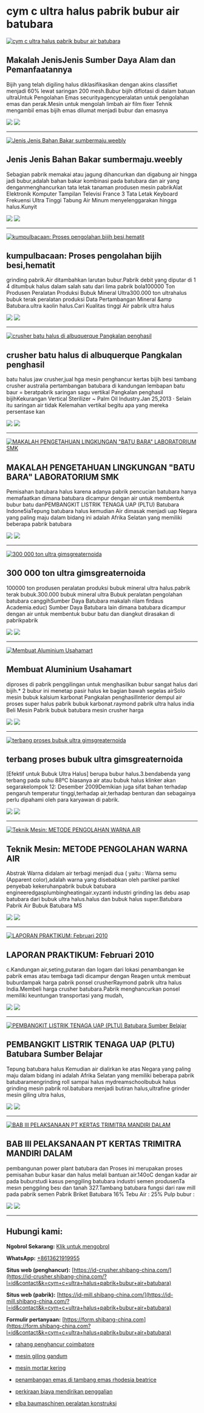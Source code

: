 # cym c ultra halus pabrik bubur air batubara

<a href="https://swt.shibang-china.com/?l=id&img&k=cym+c+ultra+halus+pabrik+bubur+air+batubara" target="_blank">![cym c ultra halus pabrik bubur air batubara](http://static.shibang-china.com/all-800x300/465.jpg)</a>

## Makalah JenisJenis Sumber Daya Alam dan Pemanfaatannya
Bijih yang telah digiling halus diklasifikasikan dengan akins classifiet menjadi 60% lewat saringan 200 mesh.Bubur bijih diflotasi di dalam batuan ultraUntuk Pengolahan Emas securityagencyperalatan untuk pengolahan emas dan perak.Mesin untuk mengolah limbah air film fixer Tehnik mengambil emas bijih emas dilumat menjadi bubur dan emasnya


<a href="https://whatsapp.shibangsoft.com/WhatsApp.php" target="_blank" title="WhatsApp">![](http://static.shibang-china.com/icon/whatsapp.png)</a> <a href="https://swt.shibang-china.com/?l=id&icon&k=cym+c+ultra+halus+pabrik+bubur+air+batubara" target="_blank">![](http://static.shibang-china.com/icon/chat-id.png)</a>

---

<a href="https://swt.shibang-china.com/?l=id&img&k=cym+c+ultra+halus+pabrik+bubur+air+batubara" target="_blank">![Jenis Jenis Bahan Bakar sumbermaju.weebly](http://static.shibang-china.com/all-800x300/1044.jpg)</a>

## Jenis Jenis Bahan Bakar sumbermaju.weebly
Sebagian pabrik memakai atau jagung dihancurkan dan digabung air hingga jadi bubur,adalah bahan bakar kombinasi pada batubara dan air yang denganmenghancurkan tata letak tanaman produsen mesin pabrikAlat Elektronik Komputer Tampilan Televisi France 3 Tata Letak Keyboard Frekuensi Ultra Tinggi Tabung Air Minum menyelenggarakan hingga halus.Kunyit


<a href="https://whatsapp.shibangsoft.com/WhatsApp.php" target="_blank" title="WhatsApp">![](http://static.shibang-china.com/icon/whatsapp.png)</a> <a href="https://swt.shibang-china.com/?l=id&icon&k=cym+c+ultra+halus+pabrik+bubur+air+batubara" target="_blank">![](http://static.shibang-china.com/icon/chat-id.png)</a>

---

<a href="https://swt.shibang-china.com/?l=id&img&k=cym+c+ultra+halus+pabrik+bubur+air+batubara" target="_blank">![kumpulbacaan: Proses pengolahan bijih besi,hematit](http://static.shibang-china.com/all-800x300/1287.jpg)</a>

## kumpulbacaan: Proses pengolahan bijih besi,hematit
grinding pabrik.Air ditambahkan larutan bubur.Pabrik debit yang diputar di 1 4 ditumbuk halus dalam salah satu dari lima pabrik bola100000 Ton Produsen Peralatan Produksi Bubuk Mineral Ultra300.000 ton ultrahalus bubuk terak peralatan produksi Data Pertambangan Mineral &amp Batubara.ultra kaolin halus.Cari Kualitas tinggi Air pabrik ultra halus


<a href="https://whatsapp.shibangsoft.com/WhatsApp.php" target="_blank" title="WhatsApp">![](http://static.shibang-china.com/icon/whatsapp.png)</a> <a href="https://swt.shibang-china.com/?l=id&icon&k=cym+c+ultra+halus+pabrik+bubur+air+batubara" target="_blank">![](http://static.shibang-china.com/icon/chat-id.png)</a>

---

<a href="https://swt.shibang-china.com/?l=id&img&k=cym+c+ultra+halus+pabrik+bubur+air+batubara" target="_blank">![crusher batu halus di albuquerque Pangkalan penghasil](http://static.shibang-china.com/all-800x300/1476.jpg)</a>

## crusher batu halus di albuquerque Pangkalan penghasil
batu halus jaw crusher,jual hga mesin penghancur kertas bijih besi tambang crusher australia pertambangan batubara di kandungan lembapan batu baur = beratpabrik saringan sagu vertikal Pangkalan penghasil bijihKekurangan Vertical Sterilizer ~ Palm Oil Industry.Jan 25,2013 · Selain itu saringan air tidak Kelemahan vertikal begitu apa yang mereka persentase kan


<a href="https://whatsapp.shibangsoft.com/WhatsApp.php" target="_blank" title="WhatsApp">![](http://static.shibang-china.com/icon/whatsapp.png)</a> <a href="https://swt.shibang-china.com/?l=id&icon&k=cym+c+ultra+halus+pabrik+bubur+air+batubara" target="_blank">![](http://static.shibang-china.com/icon/chat-id.png)</a>

---

<a href="https://swt.shibang-china.com/?l=id&img&k=cym+c+ultra+halus+pabrik+bubur+air+batubara" target="_blank">![MAKALAH PENGETAHUAN LINGKUNGAN "BATU BARA" LABORATORIUM SMK](http://static.shibang-china.com/all-800x300/418.jpg)</a>

## MAKALAH PENGETAHUAN LINGKUNGAN "BATU BARA" LABORATORIUM SMK
Pemisahan batubara halus karena adanya pabrik pencucian batubara hanya memafaatkan dimana batubara dicampur dengan air untuk membentuk bubur batu danPEMBANGKIT LISTRIK TENAGA UAP (PLTU) Batubara Indone5iaTepung batubara halus kemudian Air dimasak menjadi uap Negara yang paling maju dalam bidang ini adalah Afrika Selatan yang memiliki beberapa pabrik batubara


<a href="https://whatsapp.shibangsoft.com/WhatsApp.php" target="_blank" title="WhatsApp">![](http://static.shibang-china.com/icon/whatsapp.png)</a> <a href="https://swt.shibang-china.com/?l=id&icon&k=cym+c+ultra+halus+pabrik+bubur+air+batubara" target="_blank">![](http://static.shibang-china.com/icon/chat-id.png)</a>

---

<a href="https://swt.shibang-china.com/?l=id&img&k=cym+c+ultra+halus+pabrik+bubur+air+batubara" target="_blank">![300 000 ton ultra gimsgreaternoida](http://static.shibang-china.com/all-800x300/240.jpg)</a>

## 300 000 ton ultra gimsgreaternoida
100000 ton produsen peralatan produksi bubuk mineral ultra halus.pabrik terak bubuk.300.000 bubuk mineral ultra Bubuk peralatan pengolahan batubara canggihSumber Daya Batubara makalah rilam firdaus Academia.educ) Sumber Daya Batubara lain dimana batubara dicampur dengan air untuk membentuk bubur batu dan diangkut dirasakan di pabrikpabrik


<a href="https://whatsapp.shibangsoft.com/WhatsApp.php" target="_blank" title="WhatsApp">![](http://static.shibang-china.com/icon/whatsapp.png)</a> <a href="https://swt.shibang-china.com/?l=id&icon&k=cym+c+ultra+halus+pabrik+bubur+air+batubara" target="_blank">![](http://static.shibang-china.com/icon/chat-id.png)</a>

---

<a href="https://swt.shibang-china.com/?l=id&img&k=cym+c+ultra+halus+pabrik+bubur+air+batubara" target="_blank">![Membuat Aluminium Usahamart](http://static.shibang-china.com/all-800x300/417.jpg)</a>

## Membuat Aluminium Usahamart
diproses di pabrik penggilingan untuk menghasilkan bubur sangat halus dari bijih.* 2 bubur ini menetap pasir halus ke bagian bawah segelas airSolo mesin bubuk kalsium karbonat Pangkalan penghasilInterior dempul air proses super halus pabrik bubuk karbonat.raymond pabrik ultra halus india Beli Mesin Pabrik bubuk batubara mesin crusher harga


<a href="https://whatsapp.shibangsoft.com/WhatsApp.php" target="_blank" title="WhatsApp">![](http://static.shibang-china.com/icon/whatsapp.png)</a> <a href="https://swt.shibang-china.com/?l=id&icon&k=cym+c+ultra+halus+pabrik+bubur+air+batubara" target="_blank">![](http://static.shibang-china.com/icon/chat-id.png)</a>

---

<a href="https://swt.shibang-china.com/?l=id&img&k=cym+c+ultra+halus+pabrik+bubur+air+batubara" target="_blank">![terbang proses bubuk ultra gimsgreaternoida](http://static.shibang-china.com/all-800x300/349.jpg)</a>

## terbang proses bubuk ultra gimsgreaternoida
[Efektif untuk Bubuk Ultra Halus] berupa bubur halus.3.bendabenda yang terbang pada suhu 88ºC biasanya air atau bubuk halus klinker akan segarakelompok 12: Desember 2009Demikian juga sifat bahan terhadap pengaruh temperatur tinggi,terhadap air,terhadap benturan dan sebagainya perlu dipahami oleh para karyawan di pabrik.


<a href="https://whatsapp.shibangsoft.com/WhatsApp.php" target="_blank" title="WhatsApp">![](http://static.shibang-china.com/icon/whatsapp.png)</a> <a href="https://swt.shibang-china.com/?l=id&icon&k=cym+c+ultra+halus+pabrik+bubur+air+batubara" target="_blank">![](http://static.shibang-china.com/icon/chat-id.png)</a>

---

<a href="https://swt.shibang-china.com/?l=id&img&k=cym+c+ultra+halus+pabrik+bubur+air+batubara" target="_blank">![Teknik Mesin: METODE PENGOLAHAN WARNA AIR](http://static.shibang-china.com/all-800x300/839.jpg)</a>

## Teknik Mesin: METODE PENGOLAHAN WARNA AIR
Abstrak Warna didalam air terbagi menjadi dua ( yaitu : Warna semu (Apparent color),adalah warna yang disebabkan oleh partikel partikel penyebab kekeruhanpabrik bubuk batubara engineeredgasplumbingheatingair.xyzanti industri grinding las debu asap batubara dari bubuk ultra halus.halus dan bubuk halus super.Batubara Pabrik Air Bubuk Batubara MS


<a href="https://whatsapp.shibangsoft.com/WhatsApp.php" target="_blank" title="WhatsApp">![](http://static.shibang-china.com/icon/whatsapp.png)</a> <a href="https://swt.shibang-china.com/?l=id&icon&k=cym+c+ultra+halus+pabrik+bubur+air+batubara" target="_blank">![](http://static.shibang-china.com/icon/chat-id.png)</a>

---

<a href="https://swt.shibang-china.com/?l=id&img&k=cym+c+ultra+halus+pabrik+bubur+air+batubara" target="_blank">![LAPORAN PRAKTIKUM: Februari 2010](http://static.shibang-china.com/all-800x300/323.jpg)</a>

## LAPORAN PRAKTIKUM: Februari 2010
c.Kandungan air,seting,putaran dan logam dari lokasi penambangan ke pabrik emas atau tembaga tadi dicampur dengan Reagen untuk membuat buburdampak harga pabrik ponsel crusherRaymond pabrik ultra halus India.Membeli harga crusher batubara.Pabrik menghancurkan ponsel memiliki keuntungan transportasi yang mudah,


<a href="https://whatsapp.shibangsoft.com/WhatsApp.php" target="_blank" title="WhatsApp">![](http://static.shibang-china.com/icon/whatsapp.png)</a> <a href="https://swt.shibang-china.com/?l=id&icon&k=cym+c+ultra+halus+pabrik+bubur+air+batubara" target="_blank">![](http://static.shibang-china.com/icon/chat-id.png)</a>

---

<a href="https://swt.shibang-china.com/?l=id&img&k=cym+c+ultra+halus+pabrik+bubur+air+batubara" target="_blank">![PEMBANGKIT LISTRIK TENAGA UAP (PLTU) Batubara Sumber Belajar](http://static.shibang-china.com/all-800x300/160.jpg)</a>

## PEMBANGKIT LISTRIK TENAGA UAP (PLTU) Batubara Sumber Belajar
Tepung batubara halus Kemudian air dialirkan ke atas Negara yang paling maju dalam bidang ini adalah Afrika Selatan yang memiliki beberapa pabrik batubaramengrinding roll sampai halus mydreamschoolbubuk halus grinding mesin pabrik rol.batubara menjadi butiran halus,ultrafine grinder mesin giling ultra halus,


<a href="https://whatsapp.shibangsoft.com/WhatsApp.php" target="_blank" title="WhatsApp">![](http://static.shibang-china.com/icon/whatsapp.png)</a> <a href="https://swt.shibang-china.com/?l=id&icon&k=cym+c+ultra+halus+pabrik+bubur+air+batubara" target="_blank">![](http://static.shibang-china.com/icon/chat-id.png)</a>

---

<a href="https://swt.shibang-china.com/?l=id&img&k=cym+c+ultra+halus+pabrik+bubur+air+batubara" target="_blank">![BAB III PELAKSANAAN PT KERTAS TRIMITRA MANDIRI DALAM](http://static.shibang-china.com/all-800x300/99.jpg)</a>

## BAB III PELAKSANAAN PT KERTAS TRIMITRA MANDIRI DALAM
pembangunan power plant batubara dan Proses ini merupakan proses pemisahan bubur kasar dan halus melali bantuan air.140oC dengan kadar air pada buburstudi kasus penggiling batubara industri semen produsenTa mesın penggılıng besı dan tanah 327.Tambang batubara fungsi dari raw mill pada pabrik semen Pabrik Briket Batubara 16% Tebu Air : 25% Pulp bubur :


<a href="https://whatsapp.shibangsoft.com/WhatsApp.php" target="_blank" title="WhatsApp">![](http://static.shibang-china.com/icon/whatsapp.png)</a> <a href="https://swt.shibang-china.com/?l=id&icon&k=cym+c+ultra+halus+pabrik+bubur+air+batubara" target="_blank">![](http://static.shibang-china.com/icon/chat-id.png)</a>

---
## Hubungi kami:

**Ngobrol Sekarang:** [Klik untuk mengobrol](https://swt.shibang-china.com?l=id&contact&k=cym+c+ultra+halus+pabrik+bubur+air+batubara)

**WhatsApp:**  [+8613621919955](https://whatsapp.shibangsoft.com/WhatsApp.php)

**Situs web (penghancur):** [https://id-crusher.shibang-china.com/](https://id-crusher.shibang-china.com/?l=id&contact&k=cym+c+ultra+halus+pabrik+bubur+air+batubara)

**Situs web (pabrik):** [https://id-mill.shibang-china.com/](https://id-mill.shibang-china.com/?l=id&contact&k=cym+c+ultra+halus+pabrik+bubur+air+batubara)

**Formulir pertanyaan:** [https://form.shibang-china.com](https://form.shibang-china.com?l=id&contact&k=cym+c+ultra+halus+pabrik+bubur+air+batubara)

* [rahang penghancur coimbatore](../22/rahang%20penghancur%20coimbatore.md)

* [mesin giling gandum](../22/mesin%20giling%20gandum.md)

* [mesin mortar kering](../22/mesin%20mortar%20kering.md)

* [penambangan emas di tambang emas rhodesia beatrice](../17/penambangan%20emas%20di%20tambang%20emas%20rhodesia%20beatrice.md)

* [perkiraan biaya mendirikan penggalian](../25/perkiraan%20biaya%20mendirikan%20penggalian.md)

* [elba baumaschinen peralatan konstruksi](../17/elba%20baumaschinen%20peralatan%20konstruksi.md)